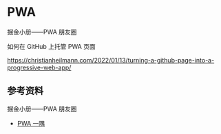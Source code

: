 # PWA

掘金小册——PWA 朋友圈

如何在 GitHub 上托管 PWA 页面

https://christianheilmann.com/2022/01/13/turning-a-github-page-into-a-progressive-web-app/

## 参考资料

掘金小册——PWA 朋友圈

-   [PWA 一隅](https://github.com/ThornWu/blog/issues/1)
